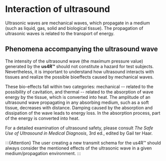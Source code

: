 # Interaction of ultrasound

Ultrasonic waves are mechanical waves, which propagate in a medium (such
as liquid, gas, solid and biological tissue). The propagation of
ultrasonic waves is related to the transport of energy.

## Phenomena accompanying the ultrasound wave

The intensity of the ultrasound wave (the maximum pressure value)
generated by the **us4R™** should not constitute a hazard for test
subjects. Nevertheless, it is important to understand how ultrasound
interacts with tissues and realize the possible bioeffects caused by
mechanical waves.

These bio-effects fall within two categories: mechanical -- related to
the possibility of cavitation, and thermal -- related to the absorption
of wave energy by the tissue, which is converted into heat. The
amplitude of an ultrasound wave propagating in any absorbing medium,
such as a soft tissue, decreases with distance. Damping caused by the
absorption and dissipation of the wave leads to energy loss. In the
absorption process, part of the energy is converted into heat.

For a detailed examination of ultrasound safety, please consult *The Safe Use of Ultrasound in Medical Diagnosis*, 3rd ed., edited by Gail ter Haar.

:::{Attention}
The user creating a new transmit schema for the us4R™ should always consider the mentioned effects of the ultrasonic wave in a given medium/propagation environment.
:::
